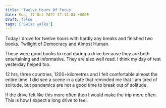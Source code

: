 ```yaml
---
title: 'Twelve Hours Of Focus'
date: Sun, 17 Oct 2021 17:12:04 +0000
draft: false
tags: ['Swiss walks']
---
```


Today I drove for twelve hours with hardly any breaks and finished two books. Twilight of Democracy and Almost Human.

These were good books to read during a drive because they are both entertaining and informative. They are also well read. I think my day of rest yesterday helped too.

12 hrs, three countries, 1200+kilometres and I felt comfortable almost the entire time. I did see a scene in a cafe that reminded me that I am tired of solitude, but pandemics are not a good time to break out of solitude.

If the drive felt like this more often then I would make the trip more often. This is how I expect a long drive to feel.